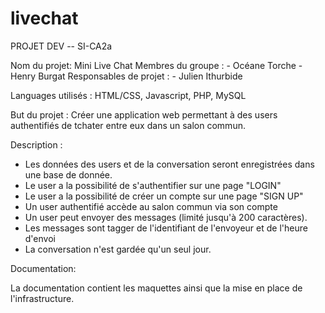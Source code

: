 # livechat

PROJET DEV -- SI-CA2a

Nom du projet: Mini Live Chat
Membres du groupe : 
	- Océane Torche
	- Henry Burgat
Responsables de projet : 
	- Julien Ithurbide
	
Languages utilisés :  HTML/CSS, Javascript, PHP, MySQL

But du projet :
Créer une application web permettant à des users authentifiés de tchater entre eux dans un salon commun.

Description :
- Les données des users et de la conversation seront enregistrées dans une base de donnée.
- Le user a la possibilité de s'authentifier sur une page "LOGIN"
- Le user a la possibilité de créer un compte sur une page "SIGN UP"
- Un user authentifié accède au salon commun via son compte
- Un user peut envoyer des messages (limité jusqu'à 200 caractères).
- Les messages sont tagger de l'identifiant de l'envoyeur et de l'heure d'envoi
- La conversation n'est gardée qu'un seul jour.

Documentation:

La documentation contient les maquettes ainsi que la mise en place de l'infrastructure.

